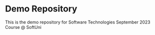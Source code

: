 # Demo Repository

This is the demo repository for Software Technologies September 2023 Course @ SoftUni
